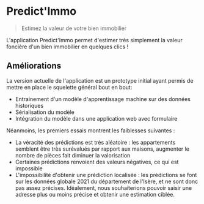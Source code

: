 # Predict'Immo

> Estimez la valeur de votre bien immobilier

L'application Predict'Immo permet d'estimer très simplement la valeur foncière
d'un bien immobilier en quelques clics !

## Améliorations

La version actuelle de l'application est un prototype initial ayant permis de
mettre en place le squelette général bout en bout:

- Entrainement d'un modèle d'apprentissage machine sur des données historiques
- Sérialisation du modèle
- Intégration du modèle dans une application web avec formulaire

Néanmoins, les premiers essais montrent les faiblesses suivantes :

- La véracité des prédictions est très aléatoire : les appartements semblent être très surévalués par rapport aux maisons, augmenter le nombre de pièces fait diminuer la valorisation
- Certaines prédictions renvoient des valeurs négatives, ce qui est impossible
- L'impossibilité d'obtenir une prédiction localisée : les prédictions se font sur les données globale 2021 du département de l'Isère, et ne sont donc pas assez précises. Idéalement, nous souhaiterions pouvoir saisir une adresse plus ou moins précise et obtenir une estimation ciblée.
